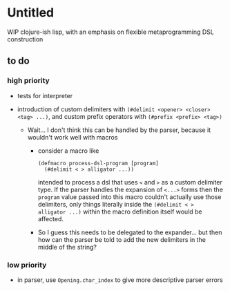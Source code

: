 # Untitled

WIP clojure-ish lisp, with an emphasis on flexible metaprogramming DSL construction

## to do
### high priority
* tests for interpreter
* introduction of custom delimiters with `(#delimit <opener> <closer> <tag> ...)`, and custom prefix operators with `(#prefix <prefix> <tag>)` 

  * Wait... I don't think this can be handled by the parser, because it wouldn't work well with macros

    * consider a macro like 

      ```
      (defmacro process-dsl-program [program]
        (#delimit < > alligator ...))
      ```
    
      intended to process a dsl that uses `<` and `>` as a custom delimiter type. If the parser handles the expansion of `<...>` forms then the `program` value passed into this macro couldn't actually use those delimiters, only things literally inside the `(#delimit < > alligator ...)` within the macro definition itself would be affected.
    * So I guess this needs to be delegated to the expander... but then how can the parser be told to add the new delimiters in the middle of the string?

### low priority
* in parser, use `Opening.char_index` to give more descriptive parser errors
